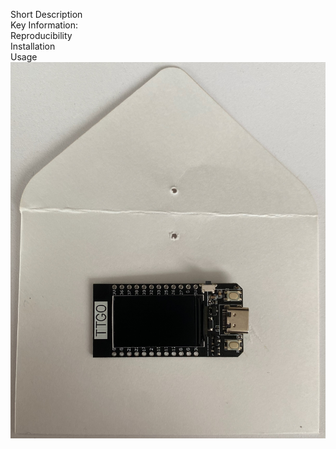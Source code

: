 Short Description<br />
Key Information:<br />
Reproducibility<br />
Installation<br />
Usage<br />
![Alt text](images/IMG_3211.jpeg?raw=true "IMG_3211")
